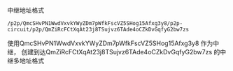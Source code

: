 


中继地址格式
```shell script
/p2p/QmcSHvPN1WwdVxvkYWyZDm7pWfkFscVZ5SHog15Afxg3y8/p2p-circuit/p2p/QmZiRcFCtXqAt23j8TSujvz6TAde4oCZkDvGqfyG2bw7zs
```

使用QmcSHvPN1WwdVxvkYWyZDm7pWfkFscVZ5SHog15Afxg3y8 作为中继，
创建到达QmZiRcFCtXqAt23j8TSujvz6TAde4oCZkDvGqfyG2bw7zs 的中继多地址格式

